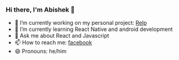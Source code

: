 ### Hi there, I'm Abishek 👋


- 🔭 I’m currently working on my personal project: [Relp](https://github.com/vj-abishek/airdrop)
- 🌱 I’m currently learning React Native and android development
- 💬 Ask me about React and Javascript
- 📫 How to reach me: [facebook](https://www.facebook.com/vj.abishek)
- 😄 Pronouns: he/him

